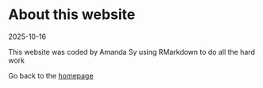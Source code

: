 About this website
================
2025-10-16

This website was coded by Amanda Sy using RMarkdown to do all the hard
work

Go back to the [homepage](index.html)
